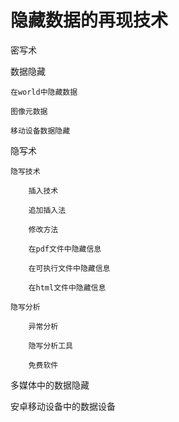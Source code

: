 # 隐藏数据的再现技术

密写术

数据隐藏

	在world中隐藏数据
	
	图像元数据
	
	移动设备数据隐藏

隐写术

	隐写技术
	
		插入技术
		
		追加插入法
		
		修改方法
		
		在pdf文件中隐藏信息
		
		在可执行文件中隐藏信息
		
		在html文件中隐藏信息
	
	隐写分析
	
		异常分析
		
		隐写分析工具
		
		免费软件

多媒体中的数据隐藏

安卓移动设备中的数据设备